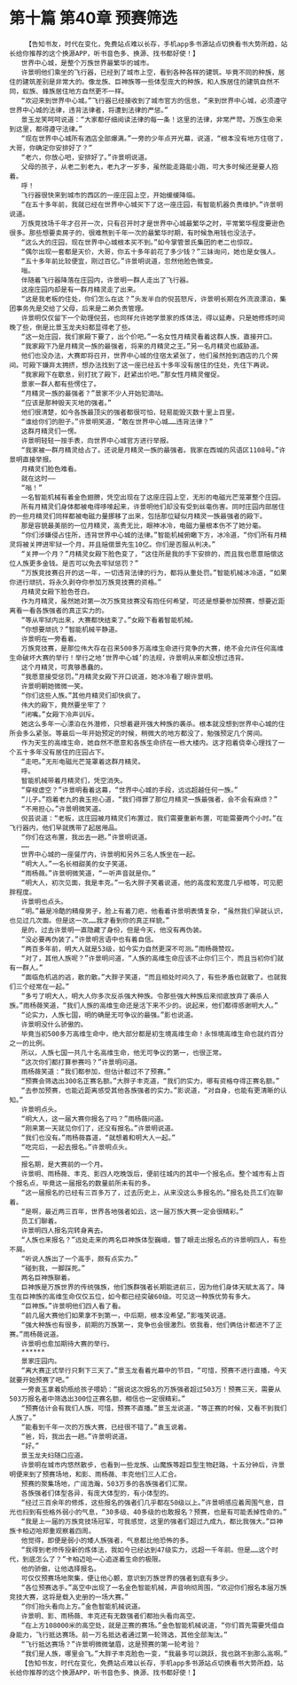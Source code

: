 # 第十篇 第40章 预赛筛选
        【告知书友，时代在变化，免费站点难以长存，手机app多书源站点切换看书大势所趋，站长给你推荐的这个换源APP，听书音色多、换源、找书都好使！】
       世界中心城，是整个万族世界最繁华的城市。
       许景明他们乘坐的飞行器，已经到了城市上空，看到各种各样的建筑。毕竟不同的种族，居住的建筑差别是非常大的。像龙族、巨神族等一些体型庞大的种族，和人族居住的建筑自然不同，蚁族、蜂族居住地方自然更不一样。
       “欢迎来到世界中心城。”飞行器已经接收到了城市官方的信息，“来到世界中心城，必须遵守世界中心城的法律，违背法律者，将遭到法律的严惩。”
       景玉龙笑呵呵说道：“大家都仔细阅读法律的每一条！这里的法律，非常严苛。万族生命来到这里，都得遵守法律。”
       “现在世界中心城所有酒店全部爆满。”一旁的少年点开光幕，说道，“根本没有地方住宿了，大哥，你确定你安排好了？”
       “老六，你放心吧，安排好了。”许景明说道。
       父母的孩子，从老二到老九，老九才一岁多，虽然能走路能小跑，可大多时候还是要人抱着。
       呼！
       飞行器很快来到城市的西区的一座庄园上空，开始缓缓降临。
       “在五十多年前，我就已经在世界中心城买下了这一座庄园，有智能机器负责维护。”许景明说道。
       万族竞技场千年才召开一次，只有召开时才是世界中心城最繁华之时，平常繁华程度要逊色很多。那些想要卖房子的，很难熬到千年一次的最繁华时期，有时候急用钱也没法子。
       “这么大的庄园，现在世界中心城根本买不到。”如今掌管景氏集团的老二也惊叹。
       “偶尔出现一套都是天价，大哥，你五十多年前花了多少钱？”三妹询问，她也是女强人。
       “五十多年前比较便宜，刚过百亿。”许景明说道，忽然他脸色微变。
       嗡。
       伴随着飞行器降落在庄园内，许景明一群人走出了飞行器。
       这座庄园内却是有一群月精灵走了出来。
       “这是我老板的住处，你们怎么在这？”头发半白的倪芸怒斥，许景明长期在外流浪漂泊，集团事务先是交给了父母，后来是二弟负责管理。
       许景明仅仅留下一个助理倪芸，也同样允许她学景家的炼体法，得以延寿。只是她修炼时间晚了些，倒是比景玉龙夫妇都显得老了些。
       “这一处庄园，我们家殿下要了，出个价吧。”一名女性月精灵看着这群人族，直接开口。
       “我家殿下乃是月精灵一族的最强者，将来的月精灵之王。”另一名月精灵也威胁道。
       他们也没办法，大赛即将召开，世界中心城的住宿太紧张了，他们虽然抢到酒店的几个房间。可殿下嫌弃太拥挤，想办法找到了这一座已经五十多年没有居住的住处，先住下再说。
       “我家殿下在歇息，别打扰了殿下，赶紧出价吧。”那女性月精灵催促。
       景家一群人都有些愣住了。
       “月精灵一族的最强者？”景家不少人开始犯滴咕。
       “应该是那种毁天灭地的强者。”
       他们很清楚，如今各族最顶尖的强者都很可怕，轻易能毁灭数十里上百里。
       “谁给你们的胆子。”许景明笑道，“敢在世界中心城……违背法律？”
       这群月精灵们一愣。
       许景明轻轻一按手表，向世界中心城官方进行举报。
       “我家被一群月精灵给占了。还说是月精灵一族的最强者。我家在西城的风语区1108号。”许景明直接举报。
       月精灵们脸色难看。
       就在这时——
       “嗡！”
       一名智能机械有着金色翅膀，凭空出现在了这座庄园上空，无形的电磁光芒笼罩整个庄园。
       所有月精灵们身体都被电得哆嗦起来，许景明他们却没有受到丝毫伤害。同时庄园内部居住的一些月精灵们同样都被电磁力量挪移了出来，包括那位疑似月精灵一族最强者的殿下。
       那是容貌最美丽的一位月精灵，高贵无比，眼神冰冷，电磁力量根本伤不了她分毫。
       “你们涉嫌侵占住所，违背世界中心城的法律。”智能机械俯瞰下方，冰冷道，“你们所有月精灵将被关押进牢狱一个月，并且赔偿景先生10亿。你们是否服从判决。”
       “关押一个月？”月精灵女殿下脸色变了，“这住所是我的手下安排的，而且我也愿意赔偿这位人族更多金钱。是否可以免去牢狱惩罚？”
       “万族竞技赛召开的这一年，一切违背法律的行为，都将从重处罚。”智能机械冰冷道，“如果你进行顽抗，将永久剥夺你参加万族竞技赛的资格。”
       月精灵女殿下脸色苍白。
       作为月精灵，虽然她对第一次万族竞技赛没有抱任何希望，可还是想要参加预赛，想要近距离看一看各族强者的真正实力的。
       “等从牢狱内出来，大赛都快结束了。”女殿下看着智能机械。
       “你想要顽抗？”智能机械平静道。
       许景明在一旁看着。
       万族竞技赛，是那位伟大存在召来500多万高维生命进行竞争的大赛，绝不会允许任何高维生命破坏大赛的举行！举行之地‘世界中心城’的法规，许景明从来都没想过违背。
       这个月精灵，可真够愚蠢的。
       “我愿意接受惩罚。”月精灵女殿下开口说道，她冰冷看了眼许景明。
       许景明朝她微微一笑。
       “你们这些人族。”其他月精灵们却快疯了。
       伟大的殿下，竟然要坐牢了？
       “闭嘴。”女殿下冷声训斥。
       她这么多年一心漂泊在外潜修，只想着避开强大种族的袭杀。根本就没想到世界中心城的住所会多么紧张。等最后一年开始预定的时候，稍微大的地方都没了，勉强预定几个房间。
       作为天生的高维生命，她自然不愿意和各族生命挤在一栋大楼内。这才抱着侥幸心理找了一个五十多年没有居住的庄园占下。
       “走吧。”无形电磁光芒笼罩着这群月精灵。
       呼。
       智能机械带着月精灵们，凭空消失。
       “穿梭虚空？”许景明看着这幕，“世界中心城的手段，远远超越任何一族。”
       “儿子。”抱着老九的袁玉担心道，“我们得罪了那位月精灵一族最强者，会不会有麻烦？”
       “不用担心。”许景明微笑道。
       倪芸说道：“老板，这庄园被月精灵们布置过，我们需要重新布置，可能需要两个小时。”在飞行器内，他们早就携带了起居用品。
       “你们在这布置，我出去一趟。”许景明说道。
       ……
       世界中心城的一座餐厅内，许景明和另外三名人族坐在一起。
       “明大人。”一名长相甜美的女子笑道。
       “雨杨薇。”许景明微笑道，“一听声音就是你。”
       “明大人，初次见面，我是丰克。”一名大胖子笑着说道，他的高度和宽度几乎相等，可见肥胖程度。
       许景明也点头。
       “明。”最是冷酷的精瘦男子，脸上有着刀疤，他看着许景明表情复杂，“虽然我们早就认识，也见过几次面。但是这一次……我才看到你的真正样貌。”
       是的，过去许景明一直隐藏了身份，但是今天，他没有再伪装。
       “没必要再伪装了。”许景明言语中也有着自信。
       “两百多年前，明大人就是53级，如今实力自然更深不可测。”雨杨薇赞叹。
       “对了，其他人族呢？”许景明问道，“人族的高维生命应该不止你们三个，而且当初你们就有一群人。”
       “面临危机逃的逃，散的散。”大胖子笑道，“而且相处时间久了，有些矛盾也就散了。也就我们三个经常在一起。”
       “多亏了明大人，明大人你多次反杀强大种族。令那些强大种族后来彻底放弃了袭杀人族。”雨杨薇笑道，“我们人族的高维生命还是活下来不少的。说起来，他们都得感谢明大人。”
       “论实力，人族七国，明的确是无可争议的最强。”影也说道。
       许景明没什么骄傲的。
       毕竟当初500多万高维生命中，绝大部分都是初生境高维生命！永恒境高维生命也就约百分之一的比例。
       所以，人族七国一共几十名高维生命，他无可争议的第一，也很正常。
       “这次你们都打算参赛吗？”许景明问道。
       雨杨薇笑道：“我们都参加，但估计都过不了预赛。”
       “预赛会筛选出300名正赛名额。”大胖子丰克道，“我们的实力，哪有资格夺得正赛名额。”
       “去参加预赛，也能近距离感受其他各族强者的实力。”影说道，“对自身，也能有更清晰的认知。”
       许景明点头。
       “明大人，这一届大赛你报名了吗？”雨杨薇问道。
       “刚来第一天就见你们了，还没有报名。”许景明说道。
       “我们也没有。”雨杨薇喜道，“就想着和明大人一起。”
       “吃完后，一起去报名。”许景明点头。
       ……
       报名期，是大赛前的一个月。
       许景明、雨杨薇、丰克、影四人吃晚饭后，便前往城内的其中一个报名点。整个城市有上百个报名点，毕竟这一届报名的数量前所未有的多。
       “这一届报名的已经有三百多万了，过去历史上，从来没这么多报名的。”报名处员工们在聊着。
       “是啊，最近两三百年，世界各地强者如云，这一届万族大赛一定会很精彩。”
       员工们聊着。
       许景明四人报名完转身离去。
       “人族也来报名？”远处走来的两名巨神族体型巍峨，瞥了眼走出报名点的许景明四人，有些不屑。
       “听说人族出了一个高手，颇有点实力。”
       “碰到我，一脚踩死。”
       两名巨神族聊着。
       巨神族是万族世界的传统强族，他们族群强者长期能进前三，因为他们身体天赋太高了。降生在巨神族的高维生命仅仅五位，如今都已经突破60级。可见这一种族优势有多大。
       “巨神族。”许景明他们四人看了看。
       “前几届大赛他们如果拿不到第一，中后期，根本没希望。”影嗤笑说道。
       “强大种族也有很多，前期的万族第一，竞争也会很激烈。依我看，他们俩估计都进不了正赛。”雨杨薇说道。
       许景明也愈加期待大赛的举行。
       ******
       景家庄园内。
       “离大赛正式举行只剩下三天了。”景玉龙看着光幕中的节目，“可惜，预赛不进行直播，今天就要开始预赛了吧。”
       一旁袁玉拿着奶瓶给孩子喂奶：“据说这次报名的万族强者超过503万！预赛三天，需要从503万报名者中筛选出300位正赛名额，相信也一定很精彩。”
       “预赛估计会有我们人族，可惜，预赛不直播。”景玉龙说道，“等正赛的时候，又看不到我们人族了。”
       “能看到千年一次的万族大赛，已经很不错了。”袁玉说着。
       “爸，妈，我出去一趟。”许景明说道。
       “好。”
       景玉龙夫妇随口应道。
       许景明在城市内悠然散步，也看到一些龙族、山魔族等超巨型生物赶路，十五分钟后，许景明便来到了预赛场地，和影、雨杨薇、丰克他们三人汇合。
       预赛的聚集场地，广阔浩瀚，503万多的各族强者们汇聚。
       各族强者们体型各异，有庞大体型的，有小体型的。
       “经过三百余年的修炼，这些报名的强者们几乎都在50级以上。”许景明感应着周围气息，目光也扫到有些格外弱小的气息，“30多级、40多级的也敢报名？预赛，也是有可能丢掉性命的。”
       “我是上一届的万族竞技场冠军，可我感觉，这里的强者们超过九成九，都比我强大。”巨神族卡柏迈哈郑重观察着四周。
       他觉得，即便是弱小的矮人族强者，气息都比他恐怖的多。
       “我得到老师传授新的炼体法，我如今已经达到47级实力，远超一千年前。但是……这个时代，到底怎么了？”卡柏迈哈一心追逐着生命的极限。
       他的骄傲，让他选择报名。
       可仅仅预赛场地聚集，便让他心颤，意识到万族世界的强者到底有多少。
       “各位预赛选手。”高空中出现了一名金色智能机械，声音响彻周围，“欢迎你们报名本届万族竞技大赛，这将是载入史册的一场大赛。”
       “你们抬头看向上方。”金色智能机械说道。
       许景明、影、雨杨薇、丰克还有无数强者们都抬头看向高空。
       “在上方108000米的高空处，就是正赛的赛场。”金色智能机械说道，“你们首先需要凭借自身能力，飞行抵达赛场。前一万名抵达者通过第一轮筛选，其他全部淘汰。”
       “飞行抵达赛场？”许景明微微皱眉，这是预赛的第一轮考验？
       “我们是人族，哪里会飞。”大胖子丰克脸色一变，“我最多可以跳跃，我也跳不到那么高啊。”
       【告知书友，时代在变化，免费站点难以长存，手机app多书源站点切换看书大势所趋，站长给你推荐的这个换源APP，听书音色多、换源、找书都好使！】